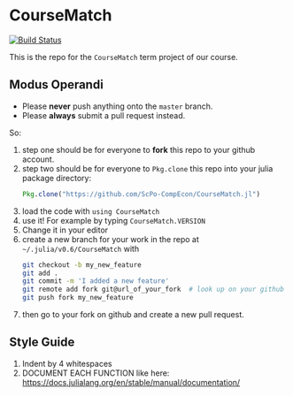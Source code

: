 # CourseMatch

[![Build Status](https://travis-ci.org/ScPo-CompEcon/CourseMatch.jl.svg?branch=master)](https://travis-ci.org/ScPo-CompEcon/CourseMatch.jl)

This is the repo for the `CourseMatch` term project of our course.

## Modus Operandi

* Please **never** push anything onto the `master` branch.
* Please **always** submit a pull request instead.

So:

1. step one should be for everyone to **fork** this repo to your github account.
2. step two should be for everyone to `Pkg.clone` this repo into your julia package directory:
	```julia
	Pkg.clone("https://github.com/ScPo-CompEcon/CourseMatch.jl")
	```
3. load the code with `using CourseMatch`
4. use it! For example by typing `CourseMatch.VERSION`
5. Change it in your editor
6. create a new branch for your work in the repo at `~/.julia/v0.6/CourseMatch` with 
	```bash
	git checkout -b my_new_feature
	git add .
	git commit -m 'I added a new feature'
	git remote add fork git@url_of_your_fork  # look up on your github
	git push fork my_new_feature
	```
7. then go to your fork on github and create a new pull request.


## Style Guide

1. Indent by 4 whitespaces
2. DOCUMENT EACH FUNCTION like here: https://docs.julialang.org/en/stable/manual/documentation/
